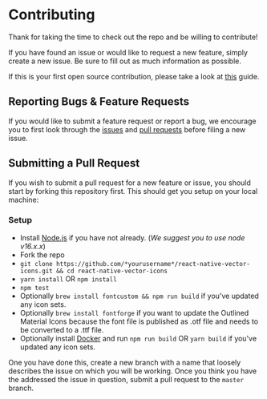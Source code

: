 # Contributing

Thank for taking the time to check out the repo and be willing to contribute!

If you have found an issue or would like to request a new feature, simply create a new issue. Be sure to fill out as much information as possible.

If this is your first open source contribution, please take a look at [this](https://egghead.io/courses/how-to-contribute-to-an-open-source-project-on-github) guide.

## Reporting Bugs & Feature Requests

If you would like to submit a feature request or report a bug, we encourage you to first look through the [issues](https://github.com/oblador/react-native-vector-icons/issues) and [pull requests](https://github.com/oblador/react-native-vector-icons/pulls) before filing a new issue.

## Submitting a Pull Request

If you wish to submit a pull request for a new feature or issue, you should start by forking this repository first. This should get you setup on your local machine:

### Setup

- Install [Node.js](https://nodejs.org/) if you have not already. (_We suggest you to use node v16.x.x_)
- Fork the repo
- `git clone https://github.com/*yourusername*/react-native-vector-icons.git && cd react-native-vector-icons`
- `yarn install` OR `npm install`
- `npm test`
- Optionally `brew install fontcustom && npm run build` if you've updated any icon sets.
- Optionally `brew install fontforge` if you want to update the Outlined Material Icons because the font file is published as .otf file and needs to be converted to a .ttf file.
- Optionally install [Docker](https://www.docker.com/products/docker-desktop) and run `npm run build` OR `yarn build` if you've updated any icon sets.

One you have done this, create a new branch with a name that loosely describes the issue on which you will be working. Once you think you have the addressed the issue in question, submit a pull request to the `master` branch.
